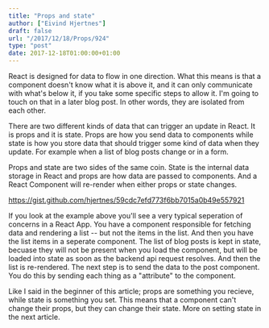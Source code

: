 ```yaml
---
title: "Props and state"
author: ["Eivind Hjertnes"]
draft: false
url: "/2017/12/18/Props/924"
type: "post"
date: 2017-12-18T01:00:00+01:00
---
```


React is designed for data to flow in one direction. What this means is
that a component doesn't know what it is above it, and it can only
communicate with what's below it, if you take some specific steps to
allow it. I'm going to touch on that in a later blog post. In other
words, they are isolated from each other.

There are two different kinds of data that can trigger an update in
React. It is props and it is state. Props are how you send data to
components while state is how you store data that should trigger some
kind of data when they update. For example when a list of blog posts
change or in a form.

Props and state are two sides of the same coin. State is the internal
data storage in React and props are how data are passed to components.
And a React Component will re-render when either props or state changes.

<https://gist.github.com/hjertnes/59cdc7efd773f6bb7015a0b49e557921>

If you look at the example above you'll see a very typical seperation of
concerns in a React App. You have a component responsible for fetching
data and rendering a list -- but not the items in the list. And then you
have the list items in a seperate component. The list of blog posts is
kept in state, becuase they will not be present when you load the
component, but will be loaded into state as soon as the backend api
request resolves. And then the list is re-rendered. The next step is to
send the data to the post component. You do this by sending each thing
as a "attribute" to the component.

Like I said in the beginner of this article; props are something you
recieve, while state is something you set. This means that a component
can't change their props, but they can change their state. More on
setting state in the next article.
